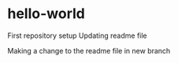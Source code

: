 hello-world
===========

First repository setup
Updating readme file

Making a change to the readme file in new branch
